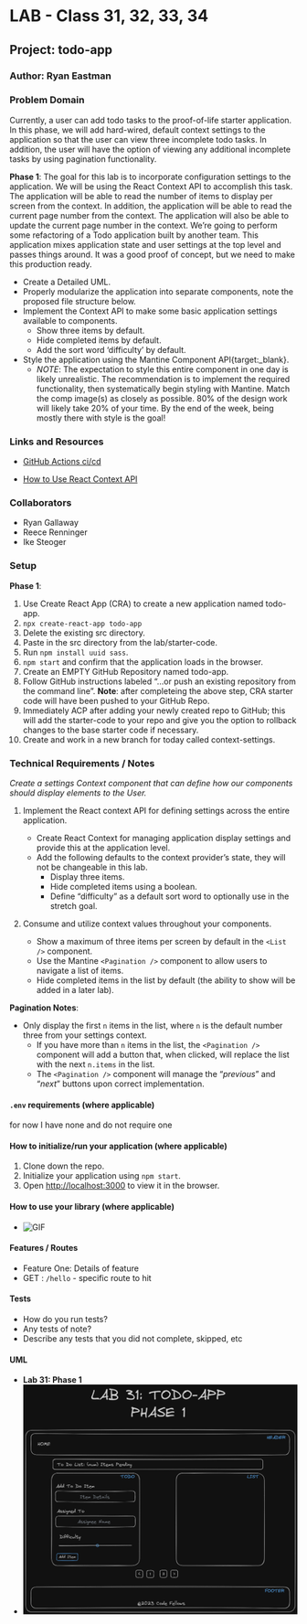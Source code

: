 # LAB - Class 31, 32, 33, 34

## Project: todo-app

### Author: Ryan Eastman

### Problem Domain  

Currently, a user can add todo tasks to the proof-of-life starter application. In this phase, we will add hard-wired, default context settings to the application so that the user can view three incomplete todo tasks. In addition, the user will have the option of viewing any additional incomplete tasks by using pagination functionality.

**Phase 1**: The goal for this lab is to incorporate configuration settings to the application. We will be using the React Context API to accomplish this task. The application will be able to read the number of items to display per screen from the context. In addition, the application will be able to read the current page number from the context. The application will also be able to update the current page number in the context. We’re going to perform some refactoring of a Todo application built by another team. This application mixes application state and user settings at the top level and passes things around. It was a good proof of concept, but we need to make this production ready.

- Create a Detailed UML.
- Properly modularize the application into separate components, note the proposed file structure below.
- Implement the Context API to make some basic application settings available to components.
  - Show three items by default.
  - Hide completed items by default.
  - Add the sort word ‘difficulty’ by default.
- Style the application using the Mantine Component API{target:_blank}.
  - *NOTE*: The expectation to style this entire component in one day is likely unrealistic. The recommendation is to implement the required functionality, then systematically begin styling with Mantine. Match the comp image(s) as closely as possible. 80% of the design work will likely take 20% of your time. By the end of the week, being mostly there with style is the goal!

### Links and Resources

- [GitHub Actions ci/cd](https://github.com/DocHolliday13x/todo-app/actions/)
<!-- - [back-end server url](http://xyz.com) (when applicable)
- [front-end application](http://xyz.com) (when applicable) -->
- [How to Use React Context API](https://www.freecodecamp.org/news/context-api-in-react/)

### Collaborators

- Ryan Gallaway
- Reece Renninger
- Ike Steoger

### Setup

**Phase 1**:

1. Use Create React App (CRA) to create a new application named todo-app.
2. `npx create-react-app todo-app`
3. Delete the existing src directory.
4. Paste in the src directory from the lab/starter-code.
5. Run `npm install uuid sass`.
6. `npm start` and confirm that the application loads in the browser.
7. Create an EMPTY GitHub Repository named todo-app.
8. Follow GitHub instructions labeled “…or push an existing repository from the command line”.
**Note**: after completeing the above step, CRA starter code will have been pushed to your GitHub Repo.
9. Immediately ACP after adding your newly created repo to GitHub; this will add the starter-code to your repo and give you the option to rollback changes to the base starter code if necessary.
10. Create and work in a new branch for today called context-settings.

### Technical Requirements / Notes

*Create a settings Context component that can define how our components should display elements to the User.*

1. Implement the React context API for defining settings across the entire application.
   - Create React Context for managing application display settings and provide this at the application level.
   - Add the following defaults to the context provider’s state, they will not be changeable in this lab.
     - Display three items.
     - Hide completed items using a boolean.
     - Define “difficulty” as a default sort word to optionally use in the stretch goal.

2. Consume and utilize context values throughout your components.
   - Show a maximum of three items per screen by default in the `<List />` component.
   - Use the Mantine `<Pagination />` component to allow users to navigate a list of items.
   - Hide completed items in the list by default (the ability to show will be added in a later lab).

**Pagination Notes**:

- Only display the first `n` items in the list, where `n` is the default number three from your settings context.
  - If you have more than `n` items in the list, the `<Pagination />` component will add a button that, when clicked, will replace the list with the next `n.items` in the list.
  - The `<Pagination />` component will manage the “*previous*” and “*next*” buttons upon correct implementation.

#### `.env` requirements (where applicable)

for now I have none and do not require one

#### How to initialize/run your application (where applicable)

1. Clone down the repo.
2. Initialize your application using `npm start`.
3. Open [http://localhost:3000](http://localhost:3000) to view it in the browser.

#### How to use your library (where applicable)

- ![GIF](https://media.giphy.com/media/4no7ul3pa571e/giphy.gif)

#### Features / Routes

- Feature One: Details of feature
- GET : `/hello` - specific route to hit

#### Tests

- How do you run tests?
- Any tests of note?
- Describe any tests that you did not complete, skipped, etc

#### UML

- **Lab 31: Phase 1**
- ![UML](/public/lab31UML.png)
